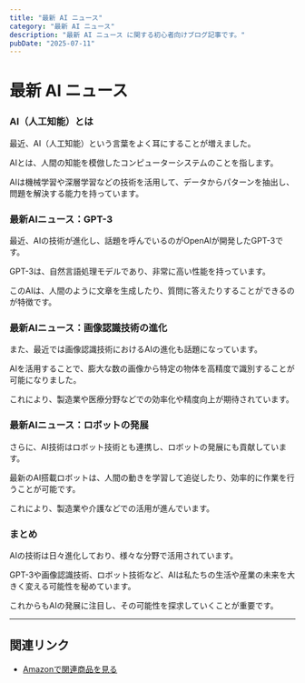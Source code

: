 ```yaml
---
title: "最新 AI ニュース"
category: "最新 AI ニュース"
description: "最新 AI ニュース に関する初心者向けブログ記事です。"
pubDate: "2025-07-11"
---
```


# 最新 AI ニュース

### AI（人工知能）とは

最近、AI（人工知能）という言葉をよく耳にすることが増えました。

AIとは、人間の知能を模倣したコンピューターシステムのことを指します。

AIは機械学習や深層学習などの技術を活用して、データからパターンを抽出し、問題を解決する能力を持っています。



### 最新AIニュース：GPT-3

最近、AIの技術が進化し、話題を呼んでいるのがOpenAIが開発したGPT-3です。

GPT-3は、自然言語処理モデルであり、非常に高い性能を持っています。

このAIは、人間のように文章を生成したり、質問に答えたりすることができるのが特徴です。



### 最新AIニュース：画像認識技術の進化

また、最近では画像認識技術におけるAIの進化も話題になっています。

AIを活用することで、膨大な数の画像から特定の物体を高精度で識別することが可能になりました。

これにより、製造業や医療分野などでの効率化や精度向上が期待されています。



### 最新AIニュース：ロボットの発展

さらに、AI技術はロボット技術とも連携し、ロボットの発展にも貢献しています。

最新のAI搭載ロボットは、人間の動きを学習して追従したり、効率的に作業を行うことが可能です。

これにより、製造業や介護などでの活用が進んでいます。



### まとめ

AIの技術は日々進化しており、様々な分野で活用されています。

GPT-3や画像認識技術、ロボット技術など、AIは私たちの生活や産業の未来を大きく変える可能性を秘めています。

これからもAIの発展に注目し、その可能性を探求していくことが重要です。



---

## 関連リンク

- [Amazonで関連商品を見る](https://www.amazon.co.jp/s?k=%E6%9C%80%E6%96%B0+AI+%E3%83%8B%E3%83%A5%E3%83%BC%E3%82%B9&tag=autowritehubai-22)
